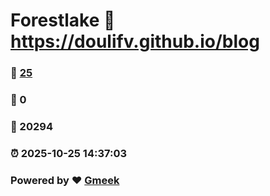# Forestlake :link: https://doulifv.github.io/blog 
### :page_facing_up: [25](https://doulifv.github.io/blog/tag.html) 
### :speech_balloon: 0 
### :hibiscus: 20294 
### :alarm_clock: 2025-10-25 14:37:03 
### Powered by :heart: [Gmeek](https://github.com/Meekdai/Gmeek)
